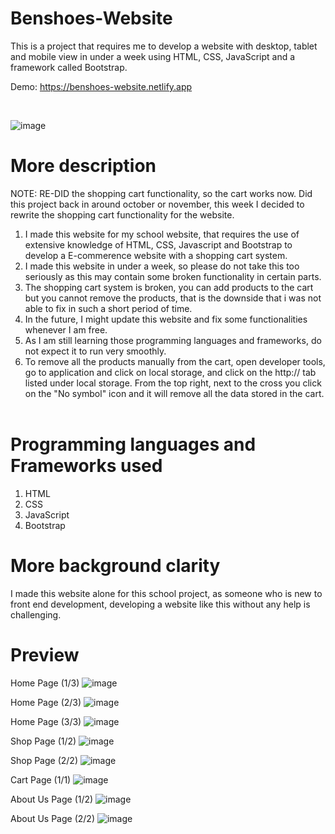 # Benshoes-Website
This is a project that requires me to develop a website with desktop, tablet and mobile view in under a week using HTML, CSS, JavaScript and a framework called Bootstrap.<br>

Demo: https://benshoes-website.netlify.app

<br>

![image](https://user-images.githubusercontent.com/39120147/202962137-9a5e2ae4-cf58-4076-9cfc-ea1090325a5b.png)


# More description
NOTE: RE-DID the shopping cart functionality, so the cart works now. Did this project back in around october or november, this week I decided to rewrite the shopping cart functionality for the website.

1. I made this website for my school website, that requires the use of extensive knowledge of HTML, CSS, Javascript and Bootstrap to develop a E-commerence website with a shopping cart system.
2. I made this website in under a week, so please do not take this too seriously as this may contain some broken functionality in certain parts.
3. The shopping cart system is broken, you can add products to the cart but you cannot remove the products, that is the downside that i was not able to fix in such a short period of time.
4. In the future, I might update this website and fix some functionalities whenever I am free.
5. As I am still learning those programming languages and frameworks, do not expect it to run very smoothly.
6. To remove all the products manually from the cart, open developer tools, go to application and click on local storage, and click on the http:// tab listed under local storage. From the top right, next to the cross you click on the "No symbol" icon and it will remove all the data stored in the cart.<br><br>

# Programming languages and Frameworks used
1. HTML
2. CSS
3. JavaScript
4. Bootstrap

# More background clarity
I made this website alone for this school project, as someone who is new to front end development, developing a website like this without any help is challenging.

# Preview
Home Page (1/3)
![image](https://user-images.githubusercontent.com/39120147/202962153-df2de42b-3aef-4067-b620-b8c920ed0af7.png)

Home Page (2/3)
![image](https://user-images.githubusercontent.com/39120147/202962279-4790855d-040a-4f26-88a9-56df6d19c9ba.png)

Home Page (3/3)
![image](https://user-images.githubusercontent.com/39120147/202962329-2838f8c1-1286-42d3-bb6c-2118264b8278.png)

Shop Page (1/2)
![image](https://user-images.githubusercontent.com/39120147/202962399-6d51cfb1-bc83-40ba-974e-80a4ded6927f.png)

Shop Page (2/2)
![image](https://user-images.githubusercontent.com/39120147/202962446-ae16371e-813a-46e6-837c-822a5de1a969.png)

Cart Page (1/1)
![image](https://user-images.githubusercontent.com/39120147/218059256-4b5679b1-dc9d-439e-90eb-8f012b371571.png)

About Us Page (1/2)
![image](https://user-images.githubusercontent.com/39120147/202962599-2f60d86a-5843-4b7d-af13-dcac47968aa8.png)

About Us Page (2/2)
![image](https://user-images.githubusercontent.com/39120147/202962642-b5e39f0e-baf8-4e6c-9d77-44e732fbec29.png)


